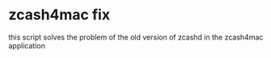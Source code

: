 # zcash4mac fix

this script solves the problem of the old version of zcashd in the zcash4mac application

